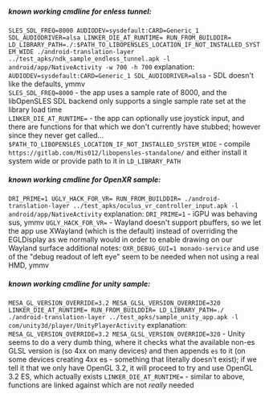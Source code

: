 ##### known working cmdline for enless tunnel:  
`SLES_SDL_FREQ=8000 AUDIODEV=sysdefault:CARD=Generic_1 SDL_AUDIODRIVER=alsa LINKER_DIE_AT_RUNTIME= RUN_FROM_BUILDDIR= LD_LIBRARY_PATH=./:$PATH_TO_LIBOPENSLES_LOCATION_IF_NOT_INSTALLED_SYSTEM_WIDE ./android-translation-layer ../test_apks/ndk_sample_endless_tunnel.apk -l android/app/NativeActivity -w 700 -h 700`
explanation:  
`AUDIODEV=sysdefault:CARD=Generic_1 SDL_AUDIODRIVER=alsa` - SDL doesn't like the defaults, ymmv  
`SLES_SDL_FREQ=8000` - the app uses a sample rate of 8000, and the libOpenSLES SDL backend only supports a single sample rate set at the library load time  
`LINKER_DIE_AT_RUNTIME=` - the app can optionally use joystick input, and there are functions for that which we don't currently have stubbed; however since they never get called...  
`$PATH_TO_LIBOPENSLES_LOCATION_IF_NOT_INSTALLED_SYSTEM_WIDE` - compile `https://gitlab.com/Mis012/libopensles-standalone/` and either install it system wide or provide path to it in `LD_LIBRARY_PATH`  

##### known working cmdline for OpenXR sample:
`DRI_PRIME=1 UGLY_HACK_FOR_VR= RUN_FROM_BUILDDIR= ./android-translation-layer ../test_apks/oculus_vr_controller_input.apk -l android/app/NativeActivity`
explanation:
`DRI_PRIME=1` - iGPU was behaving sus, ymmv
`UGLY_HACK_FOR_VR=` - Wayland doesn't support pbuffers, so we let the app use XWayland (which is the default) instead of overriding the EGLDisplay as we normally would in order to enable drawing on our Wayland surface
additional notes:
`OXR_DEBUG_GUI=1 monado-service` and use of the "debug readout of left eye" seem to be needed when not using a real HMD, ymmv

##### known working cmdline for unity sample:
`MESA_GL_VERSION_OVERRIDE=3.2 MESA_GLSL_VERSION_OVERRIDE=320 LINKER_DIE_AT_RUNTIME= RUN_FROM_BUILDDIR= LD_LIBRARY_PATH=./ ./android-translation-layer ../test_apks/sample_unity_app.apk -l com/unity3d/player/UnityPlayerActivity`
explanation:  
`MESA_GL_VERSION_OVERRIDE=3.2 MESA_GLSL_VERSION_OVERRIDE=320` - Unity seems to do a very dumb thing,
where it checks what the available non-es GLSL version is (so 4xx on many devices) and then appends `es`
to it (on some devices creating 4xx es - something that literally doesn't exist); if we tell it that
we only have OpenGL 3.2, it will proceed to try and use OpenGL 3.2 ES, which actually exists
`LINKER_DIE_AT_RUNTIME=` - similar to above, functions are linked against which are not *really* needed
